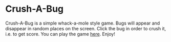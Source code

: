 # Crush-A-Bug

Crush-A-Bug is a simple whack-a-mole style game. Bugs will appear and disappear in random places on the screen. Click the bug in order to crush it, i.e. to get score. You can play the game [here](https://lgwarda.github.io/crush-a-bug/). Enjoy!
